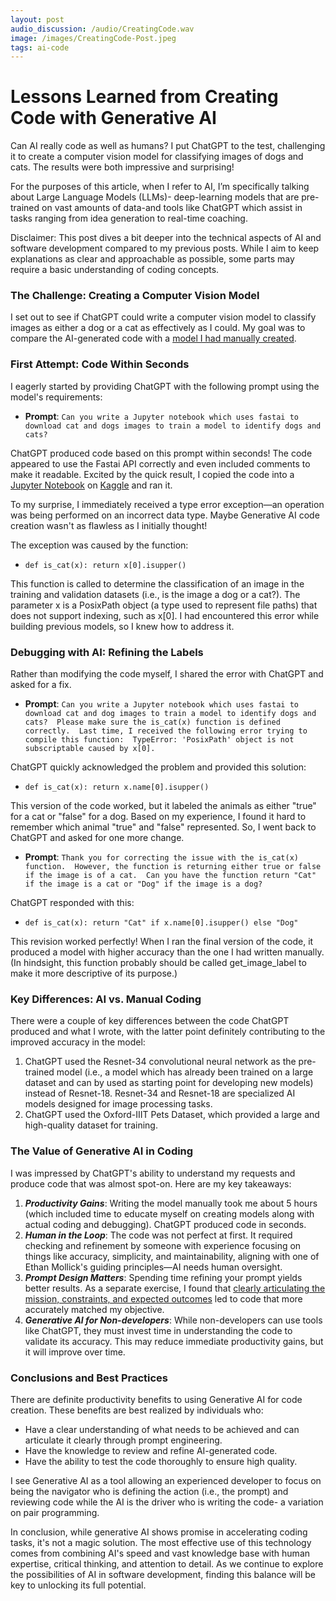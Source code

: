 ```yaml
---
layout: post
audio_discussion: /audio/CreatingCode.wav
image: /images/CreatingCode-Post.jpeg
tags: ai-code
---
```

# Lessons Learned from Creating Code with Generative AI
Can AI really code as well as humans? I put ChatGPT to the test, challenging it to create a computer vision model for classifying images of dogs and cats. The results were both impressive and surprising!

For the purposes of this article, when I refer to AI, I’m specifically talking about Large Language Models (LLMs)- deep-learning models that are pre-trained on vast amounts of data-and tools like ChatGPT which assist in tasks ranging from idea generation to real-time coaching.

Disclaimer: This post dives a bit deeper into the technical aspects of AI and software development compared to my previous posts. While I aim to keep explanations as clear and approachable as possible, some parts may require a basic understanding of coding concepts.

### The Challenge: Creating a Computer Vision Model
I set out to see if ChatGPT could write a computer vision model to classify images as either a dog or a cat as effectively as I could. My goal was to compare the AI-generated code with a [model I had manually created](https://github.com/dphummel/AI/blob/main/computer-vision-is-it-a-dog.ipynb).

### First Attempt:  Code Within Seconds
I eagerly started by providing ChatGPT with the following prompt using the model's requirements:

- **Prompt**: `Can you write a Jupyter notebook which uses fastai to download cat and dogs images to train a model to identify dogs and cats?`

ChatGPT produced code based on this prompt within seconds! The code appeared to use the Fastai API correctly and even included comments to make it readable. Excited by the quick result, I copied the code into a [Jupyter Notebook](https://github.com/dphummel/AI/blob/main/computer-vision-is-it-a-dog-chatgpt.ipynb) on [Kaggle](https://kaggle.com) and ran it.

To my surprise, I immediately received a type error exception—an operation was being performed on an incorrect data type. Maybe Generative AI code creation wasn't as flawless as I initially thought!

The exception was caused by the function:
- `def is_cat(x): return x[0].isupper()`

This function is called to determine the classification of an image in the training and validation datasets (i.e., is the image a dog or a cat?). The parameter x is a PosixPath object (a type used to represent file paths) that does not support indexing, such as x[0]. I had encountered this error while building previous models, so I knew how to address it.

### Debugging with AI: Refining the Labels

Rather than modifying the code myself, I shared the error with ChatGPT and asked for a fix. 

- **Prompt**: `Can you write a Jupyter notebook which uses fastai to download cat and dog images to train a model to identify dogs and cats?  Please make sure the is_cat(x) function is defined correctly.  Last time, I received the following error trying to compile this function:  TypeError: 'PosixPath' object is not subscriptable caused by x[0].`

ChatGPT quickly acknowledged the problem and provided this solution:
- `def is_cat(x): return x.name[0].isupper()`

This version of the code worked, but it labeled the animals as either "true" for a cat or "false" for a dog. Based on my experience, I found it hard to remember which animal "true" and "false" represented. So, I went back to ChatGPT and asked for one more change.

- **Prompt**: `Thank you for correcting the issue with the is_cat(x) function.  However, the function is returning either true or false if the image is of a cat.  Can you have the function return "Cat" if the image is a cat or "Dog" if the image is a dog?`

ChatGPT responded with this:
- `def is_cat(x): return "Cat" if x.name[0].isupper() else "Dog"`

This revision worked perfectly! When I ran the final version of the code, it produced a model with higher accuracy than the one I had written manually. (In hindsight, this function probably should be called get_image_label to make it more descriptive of its purpose.)

### Key Differences: AI vs. Manual Coding
There were a couple of key differences between the code ChatGPT produced and what I wrote, with the latter point definitely contributing to the improved accuracy in the model:

1. ChatGPT used the Resnet-34 convolutional neural network as the pre-trained model (i.e., a model which has already been trained on a large dataset and can by used as starting point for developing new models) instead of Resnet-18. Resnet-34 and Resnet-18 are specialized AI models designed for image processing tasks.
2. ChatGPT used the Oxford-IIIT Pets Dataset, which provided a large and high-quality dataset for training.

### The Value of Generative AI in Coding
I was impressed by ChatGPT's ability to understand my requests and produce code that was almost spot-on. Here are my key takeaways:

1. ***Productivity Gains***: Writing the model manually took me about 5 hours (which included time to educate myself on creating models along with actual coding and debugging). ChatGPT produced code in seconds.
2. ***Human in the Loop***: The code was not perfect at first. It required checking and refinement by someone with experience focusing on things like accuracy, simplicity, and maintainability, aligning with one of Ethan Mollick's guiding principles—AI needs human oversight.
3. ***Prompt Design Matters***: Spending time refining your prompt yields better results. As a separate exercise, I found that [clearly articulating the mission, constraints, and expected outcomes](https://github.com/dphummel/Prompts/blob/main/Dog-or-Cat-Model-Prompt.md) led to code that more accurately matched my objective.
4. ***Generative AI for Non-developers***: While non-developers can use tools like ChatGPT, they must invest time in understanding the code to validate its accuracy. This may reduce immediate productivity gains, but it will improve over time.

### Conclusions and Best Practices
There are definite productivity benefits to using Generative AI for code creation. These benefits are best realized by individuals who:

- Have a clear understanding of what needs to be achieved and can articulate it clearly through prompt engineering.
- Have the knowledge to review and refine AI-generated code.
- Have the ability to test the code thoroughly to ensure high quality.

I see Generative AI as a tool allowing an experienced developer to focus on being the navigator who is defining the action (i.e., the prompt) and reviewing code while the AI is the driver who is writing the code- a variation on pair programming.

In conclusion, while generative AI shows promise in accelerating coding tasks, it's not a magic solution. The most effective use of this technology comes from combining AI's speed and vast knowledge base with human expertise, critical thinking, and attention to detail. As we continue to explore the possibilities of AI in software development, finding this balance will be key to unlocking its full potential.

